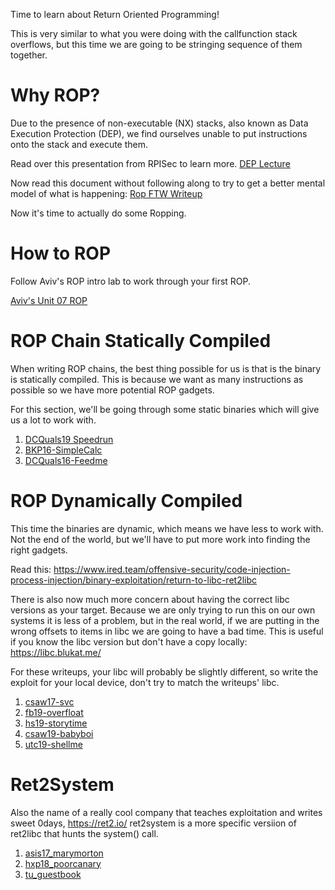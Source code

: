 Time to learn about Return Oriented Programming! 

This is very similar to what you were doing with the callfunction stack overflows, but this time we are going to be stringing sequence of them together. 

# Why ROP? 

Due to the presence of non-executable (NX) stacks, also known as Data Execution Protection (DEP), we find ourselves unable to put instructions onto the stack and execute them. 

Read over this presentation from RPISec to learn more. [DEP Lecture](07_lecture.pdf)

Now read this document without following along to try to get a better mental model of what is happening: [Rop FTW Writeup](https://www.exploit-db.com/docs/english/28479-return-oriented-programming-(rop-ftw).pdf)

Now it's time to actually do some Ropping. 

# How to ROP

Follow Aviv's ROP intro lab to work through your first ROP.

[Aviv's Unit 07 ROP](unit_07.md)


# ROP Chain Statically Compiled

When writing ROP chains, the best thing possible for us is that is the binary is statically compiled. This is because we want as many instructions as possible so we have more potential ROP gadgets. 

For this section, we'll be going through some static binaries which will give us a lot to work with.

1. [DCQuals19 Speedrun](07-bof-static/dcquals19_speedrun1/)
2. [BKP16-SimpleCalc](07-bof-static/bkp16_simplecalc)
3. [DCQuals16-Feedme](07-bof-static/dcquals16_feedme)

# ROP Dynamically Compiled

This time the binaries are dynamic, which means we have less to work with. Not the end of the world, but we'll have to put more work into finding the right gadgets. 

Read this: <https://www.ired.team/offensive-security/code-injection-process-injection/binary-exploitation/return-to-libc-ret2libc>


There is also now much more concern about having the correct libc versions as your target. Because we are only trying to run this on our own systems it is less of a problem, but in the real world, if we are putting in the wrong offsets to items in libc we are going to have a bad time. This is useful if you know the libc version but don't have a copy locally: <https://libc.blukat.me/>

For these writeups, your libc will probably be slightly different, so write the exploit for your local device, don't try to match the writeups' libc.

1. [csaw17-svc](08-bof-dynamic/csaw17_svc)
2. [fb19-overfloat](08-bof-dynamic/fb19_overfloat)
3. [hs19-storytime](08-bof-dynamic/hs19_storytime)
4. [csaw19-babyboi](08-bof-dynamic/csaw19_babyboi)
5. [utc19-shellme](08-bof-dynamic/utc19_shellme)

# Ret2System

Also the name of a really cool company that teaches exploitation and writes sweet 0days, <https://ret2.io/> ret2system is a more specific versiion of ret2libc that hunts the system() call. 

1. [asis17_marymorton](14-ret_2_system/asis17_marymorton)
2. [hxp18_poorcanary](14-ret_2_system/hxp18_poorcanary)
3. [tu_guestbook](14-ret_2_system/tu_guestbook)




